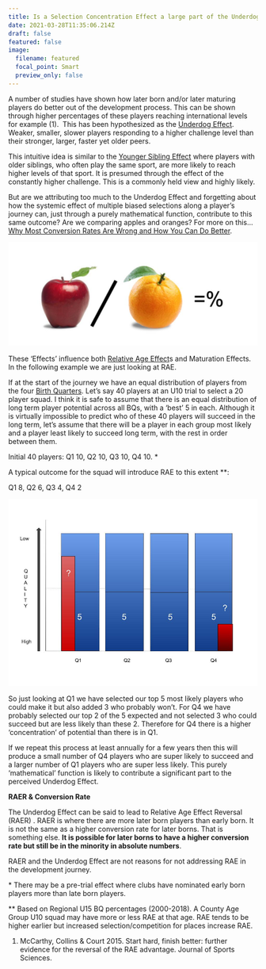```yaml
---
title: Is a Selection Concentration Effect a large part of the Underdog Effect?
date: 2021-03-28T11:35:06.214Z
draft: false
featured: false
image:
  filename: featured
  focal_point: Smart
  preview_only: false
---
```

A number of studies have shown how later born and/or later maturing players do better out of the development process. This can be shown through higher percentages of these players reaching international levels for example (1).  This has been hypothesized as the [Underdog Effect](https://onemoresummer.co.uk/post/what-is-the-underdog-effect/). Weaker, smaller, slower players responding to a higher challenge level than their stronger, larger, faster yet older peers.

This intuitive idea is similar to the [Younger Sibling Effect](https://onemoresummer.co.uk/post/the-younger-sibling-effect/) where players with older siblings, who often play the same sport, are more likely to reach higher levels of that sport. It is presumed through the effect of the constantly higher challenge. This is a commonly held view and highly likely.

But are we attributing too much to the Underdog Effect and forgetting about how the systemic effect of multiple biased selections along a player’s journey can, just through a purely mathematical function, contribute to this same outcome? Are we comparing apples and oranges? For more on this...  [Why Most Conversion Rates Are Wrong and How You Can Do Better](medium.com/swlh/why-most-conversion-rates-are-wrong-and-how-you-can-do-better-d199d7edb852).

![](applesnoranges.jpg)

These ‘Effects’ influence both [Relative Age Effect](https://onemoresummer.co.uk/post/what-is-relative-age-effect/)s and Maturation Effects. In the following example we are just looking at RAE.

If at the start of the journey we have an equal distribution of players from the four [Birth Quarters](https://onemoresummer.co.uk/post/what-is-birth-quarter/). Let’s say 40 players at an U10 trial to select a 20 player squad. I think it is safe to assume that there is an equal distribution of long term player potential across all BQs, with a ‘best’ 5 in each. Although it is virtually impossible to predict who of these 40 players will succeed in the long term, let’s assume that there will be a player in each group most likely and a player least likely to succeed long term, with the rest in order between them. 

Initial 40 players: Q1 10, Q2 10, Q3 10, Q4 10. *

A typical outcome for the squad will introduce RAE to this extent \*\*:

Q1 8, Q2 6, Q3 4, Q4 2

![](selection-concentration.jpg)

So just looking at Q1 we have selected our top 5 most likely players who could make it but also added 3 who probably won’t. For Q4 we have probably selected our top 2 of the 5 expected and not selected 3 who could succeed but are less likely than these 2. Therefore for Q4 there is a higher ‘concentration’ of potential than there is in Q1.

If we repeat this process at least annually for a few years then this will produce a small number of Q4 players who are super likely to succeed and a larger number of Q1 players who are super less likely. This purely ‘mathematical’ function is likely to contribute a significant part to the perceived Underdog Effect.

**RAER & Conversion Rate**

The Underdog Effect can be said to lead to Relative Age Effect Reversal (RAER) . RAER is where there are more later born players than early born. It is not the same as a higher conversion rate for later borns. That is something else. **It is possible for later borns to have a higher conversion rate but still be in the minority in absolute numbers**.

RAER and the Underdog Effect are not reasons for not addressing RAE in the development journey. 

\* There may be a pre-trial effect where clubs have nominated early born players more than late born players.  

\*\* Based on Regional U15 BQ percentages (2000-2018). A County Age Group U10 squad may have more or less RAE at that age. RAE tends to be higher earlier but increased selection/competition for places increase RAE.  

1. McCarthy, Collins & Court 2015. Start hard, finish better: further evidence for the
   reversal of the RAE advantage. Journal of Sports Sciences.